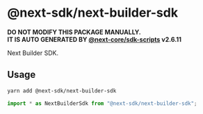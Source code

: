 # @next-sdk/next-builder-sdk

**DO NOT MODIFY THIS PACKAGE MANUALLY.**  
**IT IS AUTO GENERATED BY [@next-core/sdk-scripts] v2.6.11**

Next Builder SDK.

## Usage

```bash
yarn add @next-sdk/next-builder-sdk
```

```ts
import * as NextBuilderSdk from "@next-sdk/next-builder-sdk";
```

[@next-core/sdk-scripts]: https://github.com/easyops-cn/next-core/tree/master/packages/sdk-scripts
